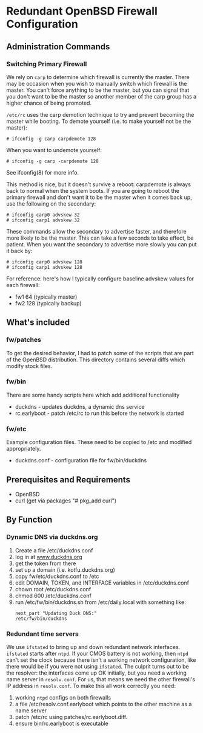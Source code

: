 # Redundant OpenBSD Firewall Configuration

## Administration Commands

### Switching Primary Firewall

We rely on `carp` to determine which firewall is currently the master. There
may be occasion when you wish to manually switch which firewall is the
master. You can't force anything to be the master, but you can signal that
you don't want to be the master so another member of the carp group has a
higher chance of being promoted.

`/etc/rc` uses the carp demotion technique to try and prevent becoming the
master while booting. To demote yourself (i.e. to make yourself not be the
master):

```
# ifconfig -g carp carpdemote 128
```

When you want to undemote yourself:

```
# ifconfig -g carp -carpdemote 128
```

See ifconfig(8) for more info.

This method is nice, but it doesn't survive a reboot: carpdemote is always back
to normal when the system boots. If you are going to reboot the primary firewall
and don't want it to be the master when it comes back up, use the following on
the secondary:

```
# ifconfig carp0 advskew 32
# ifconfig carp1 advskew 32
```

These commands allow the secondary to advertise faster, and therefore more
likely to be the master. This can take a few seconds to take effect, be patient.
When you want the secondary to advertise more slowly you can put it back by:

```
# ifconfig carp0 advskew 128
# ifconfig carp1 advskew 128
```

For reference: here's how I typically configure baseline advskew values for each
firewall:

- fw1 64 (typically master)
- fw2 128 (typically backup)


## What's included

### fw/patches

To get the desired behavior, I had to patch some of the scripts that are
part of the OpenBSD distribution. This directory contains several diffs
which modify stock files.


### fw/bin

There are some handy scripts here which add additional functionality

- duckdns - updates duckdns, a dynamic dns service
- rc.earlyboot - patch /etc/rc to run this before the network is started


### fw/etc

Example configuration files. These need to be copied to /etc and modified
appropriately.

- duckdns.conf - configuration file for fw/bin/duckdns


## Prerequisites and Requirements

- OpenBSD
- curl (get via packages "# pkg_add curl")


## By Function

### Dynamic DNS via duckdns.org

1. Create a file /etc/duckdns.conf
2. log in at www.duckdns.org
3. get the token from there
4. set up a domain (i.e. kotfu.duckdns.org)
5. copy fw/etc/duckdns.conf to /etc
6. edit DOMAIN, TOKEN, and INTERFACE variables in /etc/duckdns.conf
7. chown root /etc/duckdns.conf
8. chmod 600 /etc/duckdns.conf
9. run /etc/fw/bin/duckdns.sh from /etc/daily.local with something like:
    ```
    next_part "Updating Duck DNS:"
    /etc/fw/bin/duckdns
    ```

### Redundant time servers

We use `ifstated` to bring up and down redundant network interfaces. `ifstated` starts
after `ntpd`. If your CMOS battery is not working, then `ntpd` can't set the clock
because there isn't a working network configuration, like there would be if you were
not using `ifstated`. The culprit turns out to be the resolver: the interfaces come up OK
initially, but you need a working name server in `resolv.conf`. For us, that means we need
the other firewall's IP address in `resolv.conf`. To make this all work correctly you need:

1. working `ntpd` configs on both firewalls
2. a file /etc/resolv.conf.earlyboot which points to the other machine as a name server
3. patch /etc/rc using patches/rc.earlyboot.diff.
4. ensure bin/rc.earlyboot is executable

